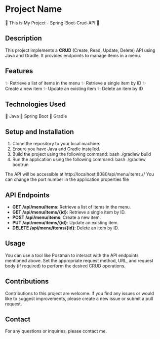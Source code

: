 # Project Name

🚀 This is My Project - Spring-Boot-Crud-API 🚀

## Description

This project implements a **CRUD** (Create, Read, Update, Delete) API using Java and Gradle. It provides endpoints to manage items in a menu.

## Features

✨ Retrieve a list of items in the menu
✨ Retrieve a single item by ID
✨ Create a new item
✨ Update an existing item
✨ Delete an item by ID

## Technologies Used

🔧 Java
🔧 Spring Boot
🔧 Gradle

## Setup and Installation

1. Clone the repository to your local machine.
2. Ensure you have Java and Gradle installed.
3. Build the project using the following command:
  bash
./gradlew build
4. Run the application using the following command:
 bash
./gradlew bootrun

The API will be accessible at http://localhost:8080/api/menu/items.// You can change the port number in the application.properties file

## API Endpoints

- **GET /api/menu/items**: Retrieve a list of items in the menu.
- **GET /api/menu/items/{id}**: Retrieve a single item by ID.
- **POST /api/menu/items**: Create a new item.
- **PUT /api/menu/items/{id}**: Update an existing item.
- **DELETE /api/menu/items/{id}**: Delete an item by ID.

## Usage

You can use a tool like Postman to interact with the API endpoints mentioned above. Set the appropriate request method, URL, and request body (if required) to perform the desired CRUD operations.

## Contributions

Contributions to this project are welcome. If you find any issues or would like to suggest improvements, please create a new issue or submit a pull request.

## Contact

For any questions or inquiries, please contact me.
   

